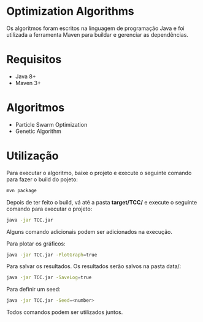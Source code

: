 # Optimization Algorithms

Os algoritmos foram escritos na linguagem de programação Java e foi utilizada a ferramenta Maven para buildar e gerenciar as dependências.

# Requisitos

- Java 8+
- Maven 3+

# Algoritmos

- Particle Swarm Optimization
- Genetic Algorithm

# Utilização

Para executar o algoritmo, baixe o projeto e execute o seguinte comando para fazer o build do pojeto:


```bash
mvn package
```
Depois de ter feito o build, vá até a pasta **target/TCC/** e execute o seguinte comando para executar o projeto:
```bash
java -jar TCC.jar
```
	
Alguns comando adicionais podem ser adicionados na execução.	

Para plotar os gráficos:
```bash
java -jar TCC.jar -PlotGraph=true
```
	
Para salvar os resultados. Os resultados serão salvos na pasta data/:
```bash
java -jar TCC.jar -SaveLog=true
```

Para definir um seed:
```bash
java -jar TCC.jar -Seed=<number>
```
Todos comandos podem ser utilizados juntos.

